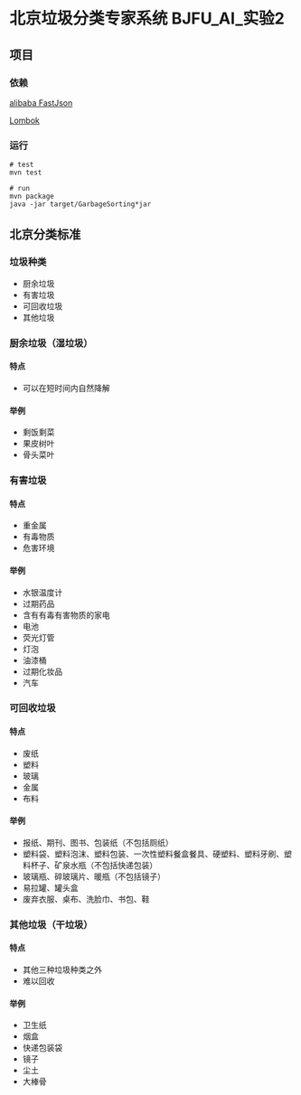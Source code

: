 # 北京垃圾分类专家系统 BJFU_AI_实验2

## 项目

### 依赖

[alibaba FastJson](https://www.runoob.com/w3cnote/fastjson-intro.html)

[Lombok](https://projectlombok.org/features/all)

### 运行

```shell script
# test
mvn test

# run
mvn package
java -jar target/GarbageSorting*jar
```

## 北京分类标准

### 垃圾种类

* 厨余垃圾
* 有害垃圾
* 可回收垃圾
* 其他垃圾
### 厨余垃圾（湿垃圾）

#### 特点

* 可以在短时间内自然降解

#### 举例

* 剩饭剩菜
* 果皮树叶
* 骨头菜叶

### 有害垃圾

#### 特点

* 重金属
* 有毒物质
* 危害环境

#### 举例

* 水银温度计
* 过期药品
* 含有有毒有害物质的家电
* 电池
* 荧光灯管
* 灯泡
* 油漆桶
* 过期化妆品
* 汽车

### 可回收垃圾

#### 特点

* 废纸
* 塑料
* 玻璃
* 金属
* 布料

#### 举例

* 报纸、期刊、图书、包装纸（不包括厕纸）
* 塑料袋、塑料泡沫、塑料包装、一次性塑料餐盒餐具、硬塑料、塑料牙刷、塑料杯子、矿泉水瓶（不包括快递包装）
* 玻璃瓶、碎玻璃片、暖瓶（不包括镜子）
* 易拉罐、罐头盒
* 废弃衣服、桌布、洗脸巾、书包、鞋

### 其他垃圾（干垃圾）

#### 特点

* 其他三种垃圾种类之外
* 难以回收

#### 举例

* 卫生纸
* 烟盒
* 快递包装袋
* 镜子
* 尘土
* 大棒骨
